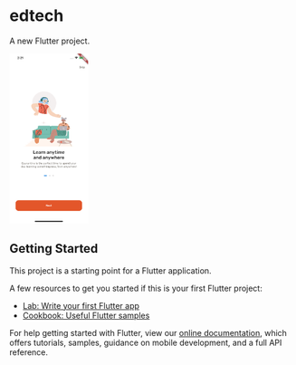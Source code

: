 # edtech

A new Flutter project.

<img src="/docs/Simulator%20Screen%20Shot%20-%20iPhone%2011%20Pro%20Max%20-%202021-05-19%20at%2014.21.32.png" alt="Intro Page" height="300">

## Getting Started

This project is a starting point for a Flutter application.

A few resources to get you started if this is your first Flutter project:

- [Lab: Write your first Flutter app](https://flutter.dev/docs/get-started/codelab)
- [Cookbook: Useful Flutter samples](https://flutter.dev/docs/cookbook)

For help getting started with Flutter, view our
[online documentation](https://flutter.dev/docs), which offers tutorials,
samples, guidance on mobile development, and a full API reference.
